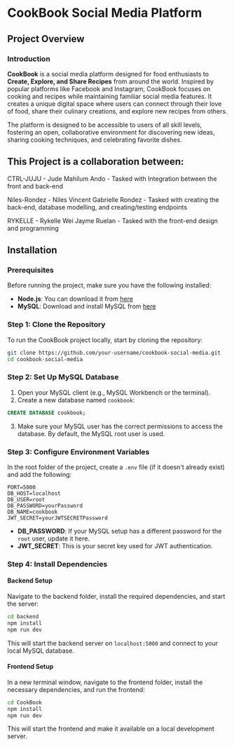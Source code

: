 # CookBook Social Media Platform

## Project Overview

### Introduction

**CookBook** is a social media platform designed for food enthusiasts to **Create, Explore, and Share Recipes** from around the world. Inspired by popular platforms like Facebook and Instagram, CookBook focuses on cooking and recipes while maintaining familiar social media features. It creates a unique digital space where users can connect through their love of food, share their culinary creations, and explore new recipes from others.

The platform is designed to be accessible to users of all skill levels, fostering an open, collaborative environment for discovering new ideas, sharing cooking techniques, and celebrating favorite dishes.

## This Project is a collaboration between:

CTRL-JUJU - Jude Mahilum Ando - Tasked with Integration between the front and back-end

Niles-Rondez - Niles Vincent Gabrielle Rondez - Tasked with creating the back-end, database modelling, and creating/testing endpoints

RYKELLE - Rykelle Wei Jayme Ruelan - Tasked with the front-end design and programming

## Installation

### Prerequisites

Before running the project, make sure you have the following installed:

- **Node.js**: You can download it from [here](https://nodejs.org/)
- **MySQL**: Download and install MySQL from [here](https://dev.mysql.com/downloads/installer/)

### Step 1: Clone the Repository

To run the CookBook project locally, start by cloning the repository:

```bash
git clone https://github.com/your-username/cookbook-social-media.git
cd cookbook-social-media
```

### Step 2: Set Up MySQL Database

1. Open your MySQL client (e.g., MySQL Workbench or the terminal).
2. Create a new database named `cookbook`:

```sql
CREATE DATABASE cookbook;
```

3. Make sure your MySQL user has the correct permissions to access the database. By default, the MySQL root user is used.

### Step 3: Configure Environment Variables

In the root folder of the project, create a `.env` file (if it doesn't already exist) and add the following:

```plaintext
PORT=5000
DB_HOST=localhost
DB_USER=root
DB_PASSWORD=yourPassword
DB_NAME=cookbook
JWT_SECRET=yourJWTSECRETPassword
```

- **DB_PASSWORD**: If your MySQL setup has a different password for the `root` user, update it here.
- **JWT_SECRET**: This is your secret key used for JWT authentication.

### Step 4: Install Dependencies

#### Backend Setup

Navigate to the backend folder, install the required dependencies, and start the server:

```bash
cd backend
npm install
npm run dev
```

This will start the backend server on `localhost:5000` and connect to your local MySQL database.

#### Frontend Setup

In a new terminal window, navigate to the frontend folder, install the necessary dependencies, and run the frontend:

```bash
cd CookBook
npm install
npm run dev
```

This will start the frontend and make it available on a local development server.

